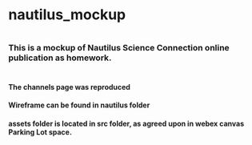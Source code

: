 # nautilus_mockup
# 
### This is a mockup of Nautilus Science Connection online publication as homework.
# 
#### The channels page was reproduced
#### Wireframe can be found in nautilus folder
#### assets folder is located in src folder, as agreed upon in webex canvas Parking Lot space.